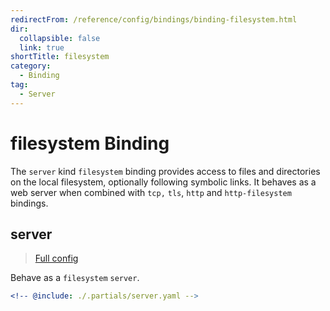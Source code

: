 ```yaml
---
redirectFrom: /reference/config/bindings/binding-filesystem.html
dir:
  collapsible: false
  link: true
shortTitle: filesystem
category:
  - Binding
tag:
  - Server
---
```


# filesystem Binding

The `server` kind `filesystem` binding provides access to files and directories on the local filesystem, optionally following symbolic links. It behaves as a web server when combined with `tcp,` `tls`, `http` and `http-filesystem` bindings.

## server

> [Full config](./server.md)

Behave as a `filesystem` `server`.

```yaml {3}
<!-- @include: ./.partials/server.yaml -->
```
